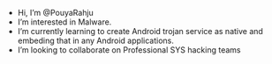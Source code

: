 - Hi, I’m @PouyaRahju
- I’m interested in Malware.
- I’m currently learning to create Android trojan service as native and embeding that in any Android applications.
- I’m looking to collaborate on Professional SYS hacking teams

<!---
B1ueR0ck/B1ueR0ck is a ✨ special ✨ repository because its `README.md` (this file) appears on your GitHub profile.
You can click the Preview link to take a look at your changes.
--->
